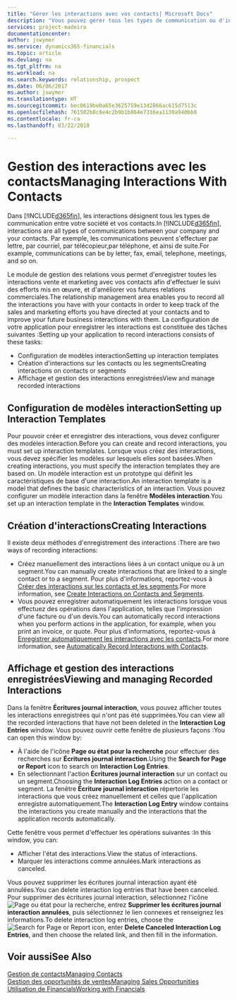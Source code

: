 ```yaml
---
title: "Gérer les interactions avec vos contacts| Microsoft Docs"
description: "Vous pouvez gérer tous les types de communication ou d'interactions entre votre compagnie et vos contacts. Par exemple, une communication par lettre, par téléphone, lors de réunions, etc."
services: project-madeira
documentationcenter: 
author: jswymer
ms.service: dynamics365-financials
ms.topic: article
ms.devlang: na
ms.tgt_pltfrm: na
ms.workload: na
ms.search.keywords: relationship, prospect
ms.date: 06/06/2017
ms.author: jswymer
ms.translationtype: HT
ms.sourcegitcommit: bec0619be0a65e3625759e13d2866ac615d7513c
ms.openlocfilehash: 761502b8c8e4c2b9b1b864e7316ea1130a940bb0
ms.contentlocale: fr-ca
ms.lasthandoff: 03/22/2018

---
```

# <a name="managing-interactions-with-contacts"></a><span data-ttu-id="fbd16-103">Gestion des interactions avec les contacts</span><span class="sxs-lookup"><span data-stu-id="fbd16-103">Managing Interactions With Contacts</span></span>
<span data-ttu-id="fbd16-104">Dans [!INCLUDE[d365fin](includes/d365fin_md.md)], les interactions désignent tous les types de communication entre votre société et vos contacts.</span><span class="sxs-lookup"><span data-stu-id="fbd16-104">In [!INCLUDE[d365fin](includes/d365fin_md.md)], interactions are all types of communications between your company and your contacts.</span></span> <span data-ttu-id="fbd16-105">Par exemple, les communications peuvent s'effectuer par lettre, par courriel, par télécopieur,par téléphone, et ainsi de suite.</span><span class="sxs-lookup"><span data-stu-id="fbd16-105">For example, communications can be by letter, fax, email, telephone, meetings, and so on.</span></span>

<span data-ttu-id="fbd16-106">Le module de gestion des relations vous permet d'enregistrer toutes les interactions vente et marketing avec vos contacts afin d'effectuer le suivi des efforts mis en œuvre, et d'améliorer vos futures relations commerciales.</span><span class="sxs-lookup"><span data-stu-id="fbd16-106">The relationship management area enables you to record all the interactions you have with your contacts in order to keep track of the sales and marketing efforts you have directed at your contacts and to improve your future business interactions with them.</span></span> <span data-ttu-id="fbd16-107">La configuration de votre application pour enregistrer les interactions est constituée des tâches suivantes :</span><span class="sxs-lookup"><span data-stu-id="fbd16-107">Setting up your application to record interactions consists of these tasks:</span></span>

* <span data-ttu-id="fbd16-108">Configuration de modèles interaction</span><span class="sxs-lookup"><span data-stu-id="fbd16-108">Setting up interaction templates</span></span>  
* <span data-ttu-id="fbd16-109">Création d'interactions sur les contacts ou les segments</span><span class="sxs-lookup"><span data-stu-id="fbd16-109">Creating interactions on contacts or segments</span></span>  
* <span data-ttu-id="fbd16-110">Affichage et gestion des interactions enregistrées</span><span class="sxs-lookup"><span data-stu-id="fbd16-110">View and manage recorded interactions</span></span>  

##  <a name="setting-up-interaction-templates"></a><span data-ttu-id="fbd16-111">Configuration de modèles interaction</span><span class="sxs-lookup"><span data-stu-id="fbd16-111">Setting up Interaction Templates</span></span>
<span data-ttu-id="fbd16-112">Pour pouvoir créer et enregistrer des interactions, vous devez configurer des modèles interaction.</span><span class="sxs-lookup"><span data-stu-id="fbd16-112">Before you can create and record interactions, you must set up interaction templates.</span></span> <span data-ttu-id="fbd16-113">Lorsque vous créez des interactions, vous devez spécifier les modèles sur lesquels elles sont basées.</span><span class="sxs-lookup"><span data-stu-id="fbd16-113">When creating interactions, you must specify the interaction templates they are based on.</span></span> <span data-ttu-id="fbd16-114">Un modèle interaction est un prototype qui définit les caractéristiques de base d'une interaction.</span><span class="sxs-lookup"><span data-stu-id="fbd16-114">An interaction template is a model that defines the basic characteristics of an interaction.</span></span>
<span data-ttu-id="fbd16-115">Vous pouvez configurer un modèle interaction dans la fenêtre **Modèles interaction**.</span><span class="sxs-lookup"><span data-stu-id="fbd16-115">You set up an interaction template in the **Interaction Templates** window.</span></span>  

## <a name="creating-interactions"></a><span data-ttu-id="fbd16-116">Création d'interactions</span><span class="sxs-lookup"><span data-stu-id="fbd16-116">Creating Interactions</span></span>
<span data-ttu-id="fbd16-117">Il existe deux méthodes d'enregistrement des interactions :</span><span class="sxs-lookup"><span data-stu-id="fbd16-117">There are two ways of recording interactions:</span></span>

* <span data-ttu-id="fbd16-118">Créez manuellement des interactions liées à un contact unique ou à un segment.</span><span class="sxs-lookup"><span data-stu-id="fbd16-118">You can manually create interactions that are linked to a single contact or to a segment.</span></span> <span data-ttu-id="fbd16-119">Pour plus d'informations, reportez-vous à [Créer des interactions sur les contacts et les segments](marketing-how-create-interactions.md).</span><span class="sxs-lookup"><span data-stu-id="fbd16-119">For more information, see [Create Interactions on Contacts and Segments](marketing-how-create-interactions.md).</span></span>  
* <span data-ttu-id="fbd16-120">Vous pouvez enregistrer automatiquement les interactions lorsque vous effectuez des opérations dans l'application, telles que l'impression d'une facture ou d'un devis.</span><span class="sxs-lookup"><span data-stu-id="fbd16-120">You can automatically record interactions when you perform actions in the application, for example, when you print an invoice, or quote.</span></span> <span data-ttu-id="fbd16-121">Pour plus d'informations, reportez-vous à [Enregistrer automatiquement les interactions avec les contacts](marketing-auto-record-interactions.md).</span><span class="sxs-lookup"><span data-stu-id="fbd16-121">For more information, see [Automatically Record Interactions with Contacts](marketing-auto-record-interactions.md).</span></span>

## <a name="viewing-and-managing-recorded-interactions"></a><span data-ttu-id="fbd16-122">Affichage et gestion des interactions enregistrées</span><span class="sxs-lookup"><span data-stu-id="fbd16-122">Viewing and managing Recorded Interactions</span></span>
<span data-ttu-id="fbd16-123">Dans la fenêtre **Écritures journal interaction**, vous pouvez afficher toutes les interactions enregistrées qui n'ont pas été supprimées.</span><span class="sxs-lookup"><span data-stu-id="fbd16-123">You can view all the recorded interactions that have not been deleted in the **Interaction Log Entries** window.</span></span> <span data-ttu-id="fbd16-124">Vous pouvez ouvrir cette fenêtre de plusieurs façons :</span><span class="sxs-lookup"><span data-stu-id="fbd16-124">You can open this window by:</span></span>

* <span data-ttu-id="fbd16-125">À l'aide de l'icône **Page ou état pour la recherche** pour effectuer des recherches sur **Écritures journal interaction**.</span><span class="sxs-lookup"><span data-stu-id="fbd16-125">Using the **Search for Page or Report** icon to search on **Interaction Log Entries**.</span></span>
* <span data-ttu-id="fbd16-126">En sélectionnant l'action **Écritures journal interaction** sur un contact ou un segment.</span><span class="sxs-lookup"><span data-stu-id="fbd16-126">Choosing the **Interaction Log Entries** action on a contact or segment.</span></span>
  <span data-ttu-id="fbd16-127">La fenêtre **Écriture journal interaction** répertorie les interactions que vous créez manuellement et celles que l'application enregistre automatiquement.</span><span class="sxs-lookup"><span data-stu-id="fbd16-127">The **Interaction Log Entry** window contains the interactions you create manually and the interactions that the application records automatically.</span></span>

<span data-ttu-id="fbd16-128">Cette fenêtre vous permet d'effectuer les opérations suivantes :</span><span class="sxs-lookup"><span data-stu-id="fbd16-128">In this window, you can:</span></span>

* <span data-ttu-id="fbd16-129">Afficher l'état des interactions.</span><span class="sxs-lookup"><span data-stu-id="fbd16-129">View the status of interactions.</span></span>
* <span data-ttu-id="fbd16-130">Marquer les interactions comme annulées.</span><span class="sxs-lookup"><span data-stu-id="fbd16-130">Mark interactions as canceled.</span></span>

<span data-ttu-id="fbd16-131">Vous pouvez supprimer les écritures journal interaction ayant été annulées.</span><span class="sxs-lookup"><span data-stu-id="fbd16-131">You can delete interaction log entries that have been canceled.</span></span> <span data-ttu-id="fbd16-132">Pour supprimer des écritures journal interaction, sélectionnez l'icône ![Page ou état pour la recherche](media/ui-search/search_small.png "icône Page ou état pour la recherche"), entrez **Supprimer les écritures journal interaction annulées**, puis sélectionnez le lien connexes et renseignez les informations.</span><span class="sxs-lookup"><span data-stu-id="fbd16-132">To delete interaction log entries, choose the ![Search for Page or Report](media/ui-search/search_small.png "Search for Page or Report icon") icon, enter **Delete Canceled Interaction Log Entries**, and then choose the related link, and then fill in the information.</span></span>

## <a name="see-also"></a><span data-ttu-id="fbd16-133">Voir aussi</span><span class="sxs-lookup"><span data-stu-id="fbd16-133">See Also</span></span>
[<span data-ttu-id="fbd16-134">Gestion de contacts</span><span class="sxs-lookup"><span data-stu-id="fbd16-134">Managing Contacts</span></span>](marketing-contacts.md)  
[<span data-ttu-id="fbd16-135">Gestion des opportunités de ventes</span><span class="sxs-lookup"><span data-stu-id="fbd16-135">Managing Sales Opportunities</span></span>](marketing-manage-sales-opportunities.md)  
[<span data-ttu-id="fbd16-136">Utilisation de Financials</span><span class="sxs-lookup"><span data-stu-id="fbd16-136">Working with Financials</span></span>](ui-work-product.md)  


